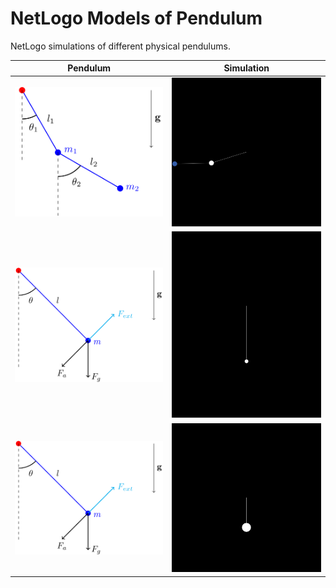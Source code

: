 # NetLogo Models of Pendulum
NetLogo simulations of different physical pendulums.

| Pendulum               | Simulation            |
|------------------------|-----------------------|
| <img src="double-pendulum.png" width="300"/> | <img src="double-simulation.gif" width="300"/> |
| <img src="damped-driven-pendulum.png" width="300"/> | <img src="driven-simulation.gif" width="300"/> |
| <img src="damped-driven-pendulum.png" width="300"/> | <img src="chaotic-simulation.gif" width="300"/> |
